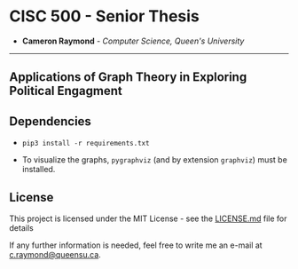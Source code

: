 # CISC 500 - Senior Thesis

* **Cameron Raymond** - *Computer Science, Queen's University*

** **

## Applications of Graph Theory in Exploring Political Engagment

## Dependencies

* `pip3 install -r requirements.txt`

* To visualize the graphs, `pygraphviz` (and by extension `graphviz`) must be installed.

## License

This project is licensed under the MIT License - see the [LICENSE.md](LICENSE.md) file for details

If any further information is needed, feel free to write me an e-mail at c.raymond@queensu.ca.
